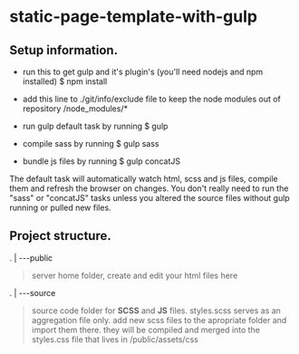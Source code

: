 # static-page-template-with-gulp

Setup information.
------------------

* run this to get gulp and it's plugin's (you'll need nodejs and npm installed)
$ npm install

* add this line to ./git/info/exclude file to keep the node modules out of repository 
/node_modules/*

* run gulp default task by running
$ gulp

* compile sass by running
$ gulp sass

* bundle js files by running
$ gulp concatJS

The default task will automatically watch html, scss and js files,
compile them and refresh the browser on changes.
You don't really need to run the "sass" or "concatJS" tasks unless
you altered the source files without gulp running or pulled new
files.  

Project structure.
------------------

.
|
---public
> server home folder, create and edit your html files here  

.
|
---source
> source code folder for **SCSS** and **JS** files.
> styles.scss serves as an aggregation file only.
> add new scss files to the apropriate folder and import them there.
> they will be compiled and merged into the styles.css file
> that lives in /public/assets/css
